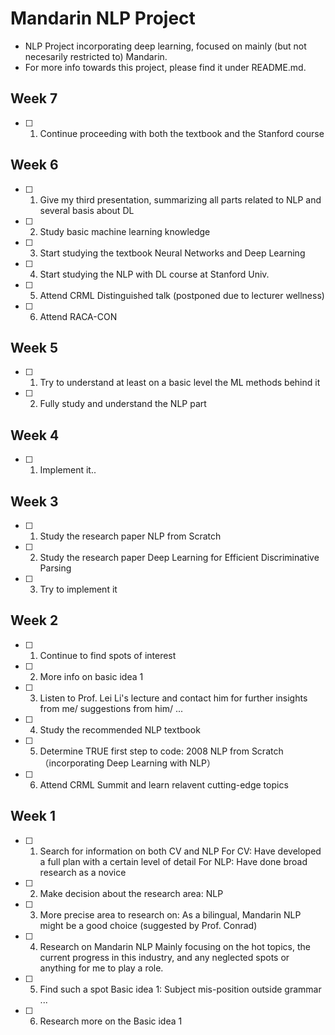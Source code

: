 # Mandarin NLP Project

* NLP Project incorporating deep learning, focused on mainly (but not necesarily restricted to) Mandarin.
* For more info towards this project, please find it under README.md.

## Week 7
- [ ] 1. Continue proceeding with both the textbook and the Stanford course

## Week 6
- [ ] 1. Give my third presentation, summarizing all parts related to NLP and several basis about DL
- [ ] 2. Study basic machine learning knowledge
- [ ] 3. Start studying the textbook Neural Networks and Deep Learning
- [ ] 4. Start studying the NLP with DL course at Stanford Univ.
- [ ] 5. Attend CRML Distinguished talk (postponed due to lecturer wellness)
- [ ] 6. Attend RACA-CON

## Week 5
- [ ] 1. Try to understand at least on a basic level the ML methods behind it
- [ ] 2. Fully study and understand the NLP part

## Week 4
- [ ] 1. Implement it..

## Week 3
- [ ] 1. Study the research paper NLP from Scratch
- [ ] 2. Study the research paper Deep Learning for Efficient Discriminative Parsing
- [ ] 3. Try to implement it

## Week 2
- [ ] 1. Continue to find spots of interest
- [ ] 2. More info on basic idea 1
- [ ] 3. Listen to Prof. Lei Li's lecture and contact him for further insights from me/ suggestions from him/ ...
- [ ] 4. Study the recommended NLP textbook 
- [ ] 5. Determine TRUE first step to code: 2008 NLP from Scratch （incorporating Deep Learning with NLP）
- [ ] 6. Attend CRML Summit and learn relavent cutting-edge topics

## Week 1
- [ ] 1. Search for information on both CV and NLP
      For CV: Have developed a full plan with a certain level of detail
      For NLP: Have done broad research as a novice
- [ ] 2. Make decision about the research area: NLP
- [ ] 3. More precise area to research on: As a bilingual, Mandarin NLP might be a good choice (suggested by Prof. Conrad)
- [ ] 4. Research on Mandarin NLP
      Mainly focusing on the hot topics, the current progress in this industry, and any neglected spots or anything for me to play a role.
- [ ] 5. Find such a spot
      Basic idea 1: Subject mis-position outside grammar
      ...
- [ ] 6. Research more on the Basic idea 1
